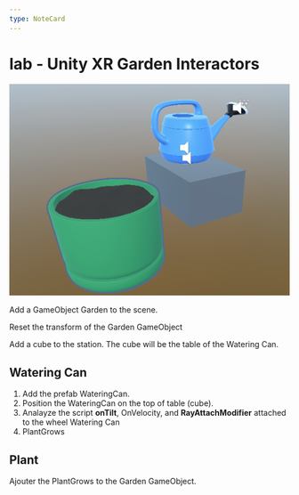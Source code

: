 ```yaml
---
type: NoteCard
---
```


# lab - Unity XR Garden Interactors

![{width=281,height=auto}](../attachments/xr-garden.png)

Add a GameObject Garden to the scene.

Reset the transform of the Garden GameObject

Add a cube to the station. The cube will be the table of the Watering Can.

## Watering Can

1.  Add the prefab WateringCan.
2.  Position the WateringCan on the top of table (cube).
3.  Analayze the script **onTilt**, OnVelocity, and **RayAttachModifier** attached to the wheel Watering Can
4.  PlantGrows

## Plant

Ajouter the PlantGrows to the Garden GameObject.

